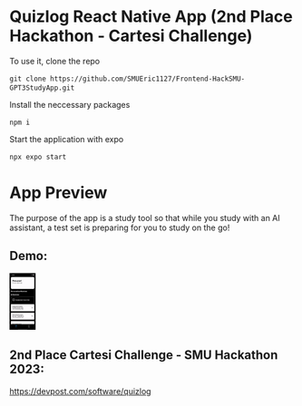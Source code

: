 # Quizlog React Native App (2nd Place Hackathon - Cartesi Challenge)
To use it, clone the repo

```
git clone https://github.com/SMUEric1127/Frontend-HackSMU-GPT3StudyApp.git
```

Install the neccessary packages
```
npm i
```

Start the application with expo
```
npx expo start
```

# App Preview
The purpose of the app is a study tool so that while you study with an AI assistant, a test set is preparing for you to study on the go!

## Demo:
<img src="https://github.com/SMUEric1127/Frontend-HackSMU-GPT3StudyApp/blob/main/demo.gif" height="100" />

## 2nd Place Cartesi Challenge - SMU Hackathon 2023: 
https://devpost.com/software/quizlog
